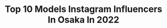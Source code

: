 ---
title: Top 10 Models Instagram Influencers In Osaka In 2022
description: >-
  Find top models Instagram influencers in Osaka in 2022. Most popular hashtags: #osaka #model #pr #fashion.
platform: Instagram
hits: 28
text_top: Discover the top-rated Instagram accounts on inBeat.
text_bottom: Our search engine has 28 Instagram influencers like this in Osaka, Japan for you to collaborate.
profiles:
  - username: "chi831sa"
    fullname: >-
      chi831sa
    bio: >-
      🔶OSAKA 🔹#佐原知沙 本職は介護士 副業でトリプルwork 🔸お仕事の御依頼はDM✉へ 仕事 以外のDMは返信出来ません。 🌸過去活動歴はハイライトにて 🔊 #ten_age MV出演 🌿reggae 中毒🚧 reggae 愛💭 #420girls
    location: "Japan"
    followers: 32311
    engagement: 149
    commentsToLikes: 0.012499
    id: ck15qn7c83o8w0i19l9ts0o0j
    verified: false
    hashtags: "#mmm, #markx, #grx130, #ferrari"
  - username: "_saosaori"
    fullname: >-
      さぁら⑅︎◡̈︎*
    bio: >-
      ✿ osaka / salon model / 6歳と4歳のmama #さぁらネイル #howtoさぁらネイル #さぁらバッグ #さぁらポーチ ✿ 𝕟𝕒𝕚𝕝 / 𝕔𝕠𝕤𝕞𝕖 / 𝕓𝕖𝕒𝕦𝕥𝕪 ♥ ✿ @gelatofactory_jp 公式アンバサダー ✿ ご依頼はDMよりお願いします⑅︎
    location: "Japan"
    followers: 32361
    engagement: 295
    commentsToLikes: 0.005750
    id: ck8tcqxk40c5a0j78a0psu3vw
    verified: false
    hashtags: "#canmake, #pr, #zara, #whatsinmybag"
  - username: "chia_koma"
    fullname: >-
      チアコマ
    bio: >-
      チアコマ🐕 153cm❤︎ COSPLAYER❤︎コスプレ❤︎DIY ❤︎CAMP ❤︎ポケモンGO❤︎オーガニック﻿ 🏕初心者キャンパー♡お肉食べません♡﻿ ﻿ 🌏コスプレ➡︎ @chiakoma_cosplay﻿ 🌐撮影データ➡︎ @chiakomander﻿ ﻿ ※お仕事ご依頼はDM💌へ
    location: "Japan"
    followers: 28515
    engagement: 86
    commentsToLikes: 0.037796
    id: ck6tuk94ugtju0j71pcv0utlx
    verified: false
    hashtags: "#camping, #fashion, #japan, #outfit"
  - username: "3sv_18pink"
    fullname: >-
      ちびさや 🌻 関西グルメ（ −36kgダイエット ）
    bio: >-
      💒@cielo38_official 🧸🎀プロデューサー . お取り寄せグルメ、飲食店PR、テイクアウトPR 少しでもお力になれる様に頑張ります😊 お仕事依頼はお気軽にDMまで✨ #関西グルメ #お取り寄せグルメ #テイクアウト #おうちごはん #おうちごはん部 #大阪グルメ
    location: "Japan"
    followers: 18978
    engagement: 301
    commentsToLikes: 0.004225
    id: ck5q8z1ya8mbk0i11w3tfot5q
    verified: false
    hashtags: "#gourmet, #love, #kyoto, #pr"
  - username: "mmmarvinjp"
    fullname: >-
      Marvin
    bio: >-
      from Germany🇩🇪 living in Tokyo🇯🇵 日本語オッケー👌
    location: "Japan"
    followers: 10942
    engagement: 712
    commentsToLikes: 0.025996
    id: ck0w5voi95na20i19o3clk7yf
    verified: false
    hashtags: "#aesthetically, #modeling, #tokyolife, #aestheticboy"
  - username: "fabro_tazumi"
    fullname: >-
      Tazumi
    bio: >-
      🇵🇭×🇯🇵 160cm/24/Fukuoka,Nagoya,osaka フリー⊿MODEL、被写体、サロモ（有償） 趣味⊿仕事 事業⊿カフェ経営、貿易 拠点⊿福岡民 撮影、お仕事依頼はDMにて
    location: "Japan"
    followers: 72323
    engagement: 538
    commentsToLikes: 0.010520
    id: ck6tovc8kgb4c0j71t3lgcamu
    verified: false
    hashtags: "#photo, #photolate, #instagood, #sexy"
  - username: "rion_nakamura89"
    fullname: >-
      中村りおん(りぃたむ)
    bio: >-
      tamu world gram💎 2002.9.29/高校3年生 18才 /元Popteenレギュラーモデル ・ 海外スタイル．オルチャンギャル ・ AbemaTV Popteenカバーガール戦争出演 ・ ファンマーク 🦋💜 ファンネーム たむたむ ・お仕事依頼はDMまでお願いしますっ🤲🏼
    location: "Japan"
    followers: 34895
    engagement: 444
    commentsToLikes: 0.048765
    id: ck5zvf2vf44590i14qv7ovf40
    verified: false
    hashtags: "#l4l, #fashion, #stylenandaxdisney, #kawaii"
  - username: "yuika.hitomi"
    fullname: >-
      日冨結迦🔯
    bio: >-
      クラリニスト♪EMU音所属🎼 お店を応援する人💕 ★経歴★ リーガロイヤル・ANAクラウンプラザ・神戸ポートピアホテル・グランヴィア大阪・スイスホテル・日航ホテル・ホテルモントレ・アゴーラ・ワシントンホテル・帝国ホテル等で演奏♪ 東京サミット音楽コンクール審査員賞受賞 レースクィーン・モデル経験あり
    location: "Japan"
    followers: 14995
    engagement: 457
    commentsToLikes: 0.060383
    id: ck9wfaeofnyk70j785lnk1t52
    verified: false
    hashtags: "#yummy, #sweets, #sweetstagram, #happy"
  - username: "pakio999"
    fullname: >-
      アリー（パキ男）
    bio: >-
      japan🇯🇵×pakistan🇵🇰 adidas fashion🍁 BITTER読者モデル🍫 team win♪win🐒
    location: "Japan"
    followers: 12456
    engagement: 358
    commentsToLikes: 0.043725
    id: ckap63hnhe8cz0i78hmj171rg
    verified: false
    hashtags: "#beauty, #adidas, #me, #macaron"
  - username: "natsumi_fujiwara"
    fullname: >-
      藤原菜摘(Fujiwara Natsumi)
    bio: >-
      OSAKA→TOKYO🗼 1992.04.17 model / yoga instructor (RYT200) / contact⇨DM✉️ ※お仕事関係以外のDMは返信しません 質問等はコメント欄にお願いします🙏
    location: "Japan"
    followers: 25414
    engagement: 131
    commentsToLikes: 0.009877
    id: ck5hn1onen1dv0i1157kdqd4f
    verified: false
    hashtags: "#lalalei, #takeyourchance, #pr, #babylone"
---
